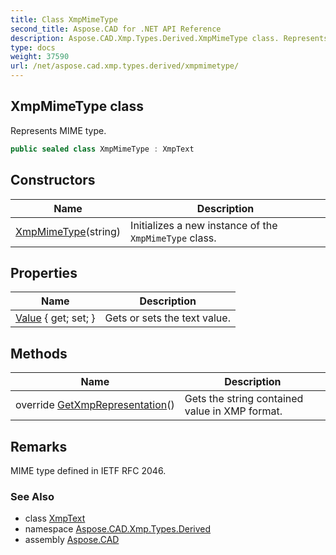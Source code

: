 ```yaml
---
title: Class XmpMimeType
second_title: Aspose.CAD for .NET API Reference
description: Aspose.CAD.Xmp.Types.Derived.XmpMimeType class. Represents MIME type
type: docs
weight: 37590
url: /net/aspose.cad.xmp.types.derived/xmpmimetype/
---
```

## XmpMimeType class

Represents MIME type.

```csharp
public sealed class XmpMimeType : XmpText
```

## Constructors

| Name | Description |
| --- | --- |
| [XmpMimeType](xmpmimetype/)(string) | Initializes a new instance of the `XmpMimeType` class. |

## Properties

| Name | Description |
| --- | --- |
| [Value](../../aspose.cad.xmp.types.basic/xmptext/value/) { get; set; } | Gets or sets the text value. |

## Methods

| Name | Description |
| --- | --- |
| override [GetXmpRepresentation](../../aspose.cad.xmp.types.basic/xmptext/getxmprepresentation/)() | Gets the string contained value in XMP format. |

## Remarks

MIME type defined in IETF RFC 2046.

### See Also

* class [XmpText](../../aspose.cad.xmp.types.basic/xmptext/)
* namespace [Aspose.CAD.Xmp.Types.Derived](../../aspose.cad.xmp.types.derived/)
* assembly [Aspose.CAD](../../)


